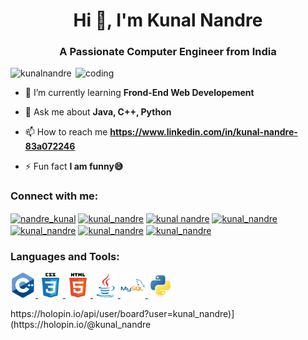 <h1 align="center">Hi 👋, I'm Kunal Nandre</h1>
<h3 align="center">A Passionate Computer Engineer from India</h3>

<img align="right" alt="coding" width="400" src="https://media0.giphy.com/media/Y4ak9Ki2GZCbJxAnJD/200w.gif">

<p align="left"> <img src="https://komarev.com/ghpvc/?username=kunalnandre&label=Profile%20views&color=0e75b6&style=flat" alt="kunalnandre" /> </p>

- 🌱 I’m currently learning **Frond-End Web Developement**

- 💬 Ask me about **Java, C++, Python**

- 📫 How to reach me **https://www.linkedin.com/in/kunal-nandre-83a072246**

- ⚡ Fun fact **I am funny😅**

<h3 align="left">Connect with me:</h3>
<p align="left">
<a href="https://twitter.com/nandre_kunal" target="blank"><img align="center" src="https://raw.githubusercontent.com/rahuldkjain/github-profile-readme-generator/master/src/images/icons/Social/twitter.svg" alt="nandre_kunal" height="30" width="40" /></a>
<a href="https://linkedin.com/in/kunal-nandre" target="blank"><img align="center" src="https://raw.githubusercontent.com/rahuldkjain/github-profile-readme-generator/master/src/images/icons/Social/linked-in-alt.svg" alt="kunal_nandre" height="30" width="40" /></a>
<a href="https://fb.com/kunal nandre" target="blank"><img align="center" src="https://raw.githubusercontent.com/rahuldkjain/github-profile-readme-generator/master/src/images/icons/Social/facebook.svg" alt="kunal nandre" height="30" width="40" /></a>
<a href="https://instagram.com/kunal_nandre" target="blank"><img align="center" src="https://raw.githubusercontent.com/rahuldkjain/github-profile-readme-generator/master/src/images/icons/Social/instagram.svg" alt="kunal_nandre" height="30" width="40" /></a>
<a href="https://www.codechef.com/users/kunal_nandre" target="blank"><img align="center" src="https://cdn.jsdelivr.net/npm/simple-icons@3.1.0/icons/codechef.svg" alt="kunal_nandre" height="30" width="40" /></a>
<a href="https://www.leetcode.com/kunal_nandre" target="blank"><img align="center" src="https://raw.githubusercontent.com/rahuldkjain/github-profile-readme-generator/master/src/images/icons/Social/leet-code.svg" alt="kunal_nandre" height="30" width="40" /></a>
<a href="https://auth.geeksforgeeks.org/user/kunal_nandre" target="blank"><img align="center" src="https://raw.githubusercontent.com/rahuldkjain/github-profile-readme-generator/master/src/images/icons/Social/geeks-for-geeks.svg" alt="kunal_nandre" height="30" width="40" /></a>
</p>

<h3 align="left">Languages and Tools:</h3>
<p align="left"> <a href="https://www.w3schools.com/cpp/" target="_blank" rel="noreferrer"> <img src="https://raw.githubusercontent.com/devicons/devicon/master/icons/cplusplus/cplusplus-original.svg" alt="cplusplus" width="40" height="40"/> </a> <a href="https://www.w3schools.com/css/" target="_blank" rel="noreferrer"> <img src="https://raw.githubusercontent.com/devicons/devicon/master/icons/css3/css3-original-wordmark.svg" alt="css3" width="40" height="40"/> </a> <a href="https://www.w3.org/html/" target="_blank" rel="noreferrer"> <img src="https://raw.githubusercontent.com/devicons/devicon/master/icons/html5/html5-original-wordmark.svg" alt="html5" width="40" height="40"/> </a> <a href="https://www.java.com" target="_blank" rel="noreferrer"> <img src="https://raw.githubusercontent.com/devicons/devicon/master/icons/java/java-original.svg" alt="java" width="40" height="40"/> </a> <a href="https://www.mysql.com/" target="_blank" rel="noreferrer"> <img src="https://raw.githubusercontent.com/devicons/devicon/master/icons/mysql/mysql-original-wordmark.svg" alt="mysql" width="40" height="40"/> </a> <a href="https://www.python.org" target="_blank" rel="noreferrer"> <img src="https://raw.githubusercontent.com/devicons/devicon/master/icons/python/python-original.svg" alt="python" width="40" height="40"/> </a> </p>
https://holopin.io/api/user/board?user=kunal_nandre)](https://holopin.io/@kunal_nandre
